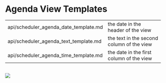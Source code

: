 Agenda View Templates
==============


<table class="webixdoc_links">
	<tbody>
    <tr>
		<td class="webixdoc_links0">api/scheduler_agenda_date_template.md</td>
		<td>the date in the header of the view</td>
	</tr>
	<tr>
		<td class="webixdoc_links0">api/scheduler_agenda_text_template.md</td>
		<td>the text in the second column of the view</td>
	</tr>
	<tr>
		<td class="webixdoc_links0">api/scheduler_agenda_time_template.md</td>
		<td>the date in the first column of the view</td>
	</tr>
	</tbody>
</table>

 
<br>

<img src="api/agenda_view_templates.png"/>